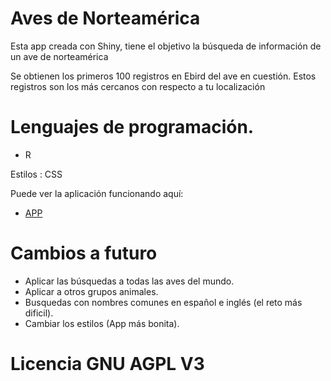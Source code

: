 # Aves de Norteamérica

Esta app creada con Shiny, tiene el objetivo la búsqueda de información de 
un ave de norteamérica 

Se obtienen los primeros 100 registros en Ebird del ave en cuestión.
Estos registros son los más cercanos con respecto a tu localización 


# Lenguajes de programación.

  * R

Estilos : CSS

Puede ver la aplicación funcionando aquí:
  * [APP](https://fertimjim.shinyapps.io/mapaEbird_Gbif/)

# Cambios a futuro

  * Aplicar las búsquedas  a todas las aves del mundo.
  * Aplicar a otros grupos animales.
  * Busquedas con nombres comunes en español e inglés (el reto más dificil).
  * Cambiar los estilos (App más bonita).

# Licencia GNU AGPL V3








